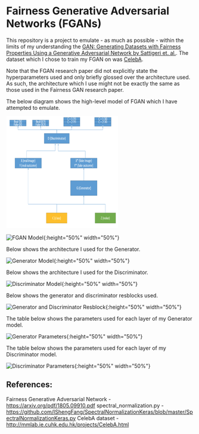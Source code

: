 # Fairness Generative Adversarial Networks (FGANs)

This repository is a project to emulate - as much as possible - within the limits of my understanding the [GAN: Generating Datasets with Fairness Properties Using a Generative Adversarial Network by Sattigeri et. al.](https://krvarshney.github.io/pubs/SattigeriHCV_safeml2019.pdf). The dataset which I chose to train my FGAN on was [CelebA](http://mmlab.ie.cuhk.edu.hk/projects/CelebA.html).

Note that the FGAN research paper did not explicitly state the hyperparameters used and only briefly glossed over the architecture used. As such, the architecture which I use might not be exactly the same as those used in the Fairness GAN research paper.

The below diagram shows the high-level model of FGAN which I have attempted to emulate.

<img src="https://github.com/Vicolee/Artificial-Intelligence-Playground/blob/master/Fairness-GAN/Images/fgan_model.png" width="300" height="300">

![FGAN Model](/Images/fgan_model.png){:height="50%" width="50%"}

Below shows the architecture I used for the Generator.

![Generator Model](/Images/generator_model.png){:height="50%" width="50%"}

Below shows the architecture I used for the Discriminator.

![Discriminator Model](/Images/discriminator_model.png){:height="50%" width="50%"}

Below shows the generator and discriminator resblocks used.

![Generator and Discriminator Resblock](/Images/resblock.png){:height="50%" width="50%"}

The table below shows the parameters used for each layer of my Generator model.

![Generator Parameters](/Images/Generator.png){:height="50%" width="50%"}

The table below shows the parameters used for each layer of my Discriminator model.

![Discriminator Parameters](/Images/Discriminator.png){:height="50%" width="50%"}



## References:
Fairness Generative Adversarial Network - https://arxiv.org/pdf/1805.09910.pdf
spectral_normalization.py - https://github.com/IShengFang/SpectralNormalizationKeras/blob/master/SpectralNormalizationKeras.py
CelebA dataset - http://mmlab.ie.cuhk.edu.hk/projects/CelebA.html
